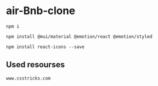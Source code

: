 # air-Bnb-clone

`npm i `

`npm install @mui/material @emotion/react @emotion/styled`

`npm install react-icons --save`

##  Used resourses

`www.csstricks.com`



